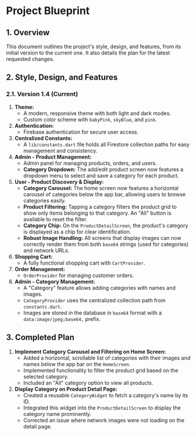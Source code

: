 # Project Blueprint

## 1. Overview

This document outlines the project's style, design, and features, from its initial version to the current one. It also details the plan for the latest requested changes.

## 2. Style, Design, and Features

### 2.1. Version 1.4 (Current)

1.  **Theme:**
    *   A modern, responsive theme with both light and dark modes.
    *   Custom color scheme with `babyPink`, `skyBlue`, and `pink`.
2.  **Authentication:**
    *   Firebase authentication for secure user access.
3.  **Centralized Constants:**
    *   A `lib/constants.dart` file holds all Firestore collection paths for easy management and consistency.
4.  **Admin - Product Management:**
    *   Admin panel for managing products, orders, and users.
    *   **Category Dropdown:** The add/edit product screen now features a dropdown menu to select and save a category for each product.
5.  **User - Product Discovery & Display:**
    *   **Category Carousel:** The home screen now features a horizontal carousel of categories below the app bar, allowing users to browse categories easily.
    *   **Product Filtering:** Tapping a category filters the product grid to show only items belonging to that category. An "All" button is available to reset the filter.
    *   **Category Chip:** On the `ProductDetailScreen`, the product's category is displayed as a chip for clear identification.
    *   **Robust Image Handling:** All screens that display images can now correctly render them from both `base64` strings (used for categories) and network URLs.
6.  **Shopping Cart:**
    *   A fully functional shopping cart with `CartProvider`.
7.  **Order Management:**
    *   `OrderProvider` for managing customer orders.
8.  **Admin - Category Management:**
    *   A "Category" feature allows adding categories with names and images.
    *   `CategoryProvider` uses the centralized collection path from `constants.dart`.
    *   Images are stored in the database in `base64` format with a `data:image/jpeg;base64,` prefix.

## 3. Completed Plan

1.  **Implement Category Carousel and Filtering on Home Screen:**
    *   Added a horizontal, scrollable list of categories with their images and names below the app bar on the `HomeScreen`.
    *   Implemented functionality to filter the product grid based on the selected category.
    *   Included an "All" category option to view all products.
2.  **Display Category on Product Detail Page:**
    *   Created a reusable `CategoryWidget` to fetch a category's name by its ID.
    *   Integrated this widget into the `ProductDetailScreen` to display the category name prominently.
    *   Corrected an issue where network images were not loading on the detail page.

